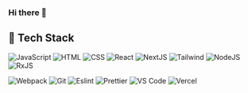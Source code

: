 ### Hi there 👋

<!--
**anzart/anzart** is a ✨ _special_ ✨ repository because its `README.md` (this file) appears on your GitHub profile.

Here are some ideas to get you started:

- 🔭 I’m currently working on ...
- 🌱 I’m currently learning ...
- 👯 I’m looking to collaborate on ...
- 🤔 I’m looking for help with ...
- 💬 Ask me about ...
- 📫 How to reach me: ...
- 😄 Pronouns: ...
- ⚡ Fun fact: ...

Sources for badge: 
https://github.com/simple-icons/simple-icons/blob/develop/slugs.md
https://simpleicons.org

Test this badge style: https://img.shields.io/badge/javascript-black?style=for-the-badge&logo=javascript&logoColor=black&labelColor=F7DF1E

colors: 
 > d1d7de
 > f7f8fa
 > 24292f
-->

## 💼 Tech Stack

![JavaScript](https://img.shields.io/badge/javascript-black?style=for-the-badge&logo=javascript&logoColor=black&labelColor=F7DF1E) ![HTML](https://img.shields.io/badge/HTML5-black?style=for-the-badge&logo=html5&logoColor=E34F26) ![CSS](https://img.shields.io/badge/-css3-black?&style=for-the-badge&logo=css3&logoColor=1572B6) ![React](https://img.shields.io/badge/-ReactJS-black?&style=for-the-badge&logo=react&logoColor=61DAFB) ![NextJS](https://img.shields.io/badge/next.js-000?&style=for-the-badge&logo=nextdotjs&logoColor=white)  ![Tailwind](https://img.shields.io/badge/Tailwind-black?style=for-the-badge&logo=tailwind-css&logoColor=38B2AC) ![NodeJS](https://img.shields.io/badge/Node.JS-black?style=for-the-badge&logo=nodedotjs&logoColor=339933) ![RxJS](https://img.shields.io/badge/Rx.JS-black?style=for-the-badge&logo=reactivex&logoColor=B7178C)

![Webpack](https://img.shields.io/badge/-webpack-black?&style=for-the-badge&logo=webpack&logoColor=#8DD6F9) ![Git](https://img.shields.io/badge/-Git-black?&style=for-the-badge&logo=git&logoColor=F05032) ![Eslint](https://img.shields.io/badge/eslint-black?style=for-the-badge&logo=eslint&logoColor=3A33D1) ![Prettier](https://img.shields.io/badge/prettier-black?style=for-the-badge&logo=prettier&logoColor=F7BA3E)
 ![VS Code](https://img.shields.io/badge/-VSCode-black?&style=for-the-badge&logo=visual-studio-code&logoColor=007ACC)  ![Vercel](https://img.shields.io/badge/Vercel-black?style=for-the-badge&logo=vercel&logoColor=white) 
